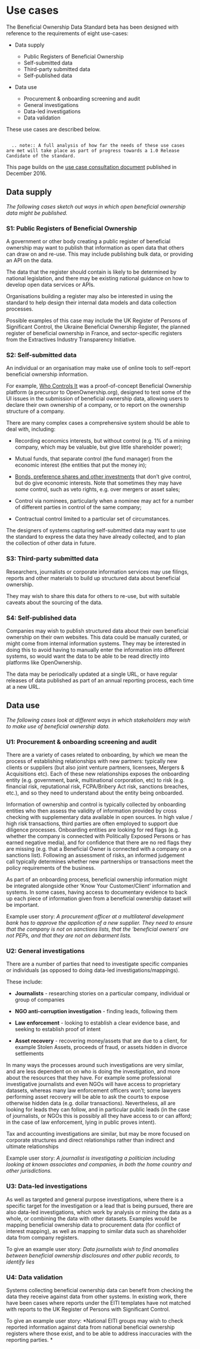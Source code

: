 Use cases
=========

The Beneficial Ownership Data Standard beta has been designed with reference to the requirements of eight use-cases:

* Data supply
  * Public Registers of Beneficial Ownership
  * Self-submitted data
  * Third-party submitted data
  * Self-published data

* Data use
  * Procurement & onboarding screening and audit
  * General investigations
  * Data-led investigations
  * Data validation

These use cases are described below. 

```eval_rst

  .. note:: A full analysis of how far the needs of these use cases are met will take place as part of progress towards a 1.0 Release Candidate of the standard. 
```

This page builds on the [use case consultation document](https://docs.google.com/document/d/1s1qqFAK3cDjTGAlCaQvPOb8KzKkssn9xu2HzWeY6amE/edit#) published in December 2016.

## Data supply

*The following cases sketch out ways in which open beneficial ownership data might be published.*

### S1: Public Registers of Beneficial Ownership

A government or other body creating a public register of beneficial ownership may want to publish that information as open data that others can draw on and re-use. This may include publishing bulk data, or providing an API on the data. 

The data that the register should contain is likely to be determined by national legislation, and there may be existing national guidance on how to develop open data services or APIs. 

Organisations building a register may also be interested in using the standard to help design their internal data models and data collection processes.

Possible examples of this case may include the UK Register of Persons of Significant Control, the Ukraine Beneficial Ownership Register, the planned register of beneficial ownership in France, and sector-specific registers from the Extractives Industry Transparency Initiative. 


### S2: Self-submitted data

An individual or an organisation may make use of online tools to self-report beneficial ownership information. 

For example, [Who Controls It](http://alpha.whocontrolsit.com/) was a proof-of-concept  Beneficial Ownership platform (a precursor to OpenOwnership.org), designed to test some of the UI issues in the submission of beneficial ownership data, allowing users to declare their own ownership of a company, or to report on the ownership structure of a company. 

There are many complex cases a comprehensive system should be able to deal with, including:

* Recording economics interests, but without control (e.g. 1% of a mining company, which may be valuable, but give little shareholder power);

* Mutual funds, that separate control (the fund manager) from the economic interest (the entities that put the money in);

* [Bonds, preference shares and other investments](http://www.investopedia.com/terms/p/preference-shares.asp) that don’t give control, but do give economic interests. Note that sometimes they may have *some* control, such as veto rights, e.g. over mergers or asset sales;

* Control via nominees, particularly when a nominee may act for a number of different parties in control of the same company;

* Contractual control limited to a particular set of circumstances.

The designers of systems capturing self-submitted data may want to use the standard to express the data they have already collected, and to plan the collection of other data in future.

### S3: Third-party submitted data

Researchers, journalists or corporate information services may use filings, reports and other materials to build up structured data about beneficial ownership. 

They may wish to share this data for others to re-use, but with suitable caveats about the sourcing of the data.

### S4: Self-published data

Companies may wish to publish structured data about their own beneficial ownership on their own websites. This data could be manually curated, or might come from internal information systems. They may be interested in doing this to avoid having to manually enter the information into different systems, so would want the data to be able to be read directly into platforms like OpenOwnership. 

The data may be periodically updated at a single URL, or have regular releases of data published as part of an annual reporting process, each time at a new URL. 

## Data use

*The following cases look at different ways in which stakeholders may wish to make use of beneficial ownership data.*

### U1: Procurement & onboarding screening and audit

There are a variety of cases related to onboarding, by which we mean the process of establishing relationships with new partners: typically new clients or suppliers (but also joint venture partners, licensees, Mergers & Acquisitions etc). Each of these new relationships exposes the onboarding entity (e.g. government, bank, multinational corporation, etc) to risk (e.g. financial risk, reputational risk, FCPA/Bribery Act risk, sanctions breaches, etc.), and so they need to understand about the entity being onboarded.

Information of ownership and control is typically collected by onboarding entities who then assess the validity of information provided by cross checking with supplementary data available in open sources. In high value / high risk transactions, third parties are often employed to support due diligence processes.  Onboarding entities are looking for red flags (e.g. whether the company is connected with Politically Exposed Persons or has earned negative media), and for confidence that there are no red flags they are missing (e.g. that a Beneficial Owner is connected with a company on a sanctions list). Following an assessment of risks, an informed judgement call typically determines whether new partnerships or transactions meet the policy requirements of the business. 

As part of an onboarding process, beneficial ownership information might be integrated alongside other ‘Know Your Customer/Client’ information and systems. In some cases, having access to documentary evidence to back up each piece of information given from a beneficial ownership dataset will be important. 

Example user story: *A procurement officer at a multilateral development bank has to approve the application of a new supplier. They need to ensure that the company is not on sanctions lists, that the ‘beneficial owners’ are not PEPs, and that they are not on debarment lists.*

### U2: General investigations

There are a number of parties that need to investigate specific companies or individuals (as opposed to doing data-led investigations/mappings). 

These include:

* **Journalists** - researching stories on a particular company, individual or group of companies

* **NGO anti-corruption investigation** - finding leads, following them

* **Law enforcement** - looking to establish a clear evidence base, and seeking to establish proof of intent

* **Asset recovery** - recovering money/assets that are due to a client, for example Stolen Assets, proceeds of fraud, or assets hidden in divorce settlements

In many ways the processes around such investigations are very similar, and are less dependent on on who is doing the investigation, and more about the resources that they have. For example some professional investigative journalists and even NGOs will have access to proprietary datasets, whereas many law enforcement officers won’t; some lawyers performing asset recovery will be able to ask the courts to expose otherwise hidden data (e.g. dollar transactions). Nevertheless, all are looking for leads they can follow, and in particular public leads (in the case of journalists, or NGOs this is possibly all they have access to or can afford; in the case of law enforcement, lying in public proves intent).

Tax and accounting investigations are similar, but may be more focused on corporate structures and direct relationships rather than indirect  and ultimate relationships

Example user story: *A journalist is investigating a politician including looking at known associates and companies, in both the home country and other jurisdictions.*

### U3: Data-led investigations

As well as targeted and general purpose investigations, where there is a specific target for the investigation or a lead that is being pursued, there are also data-led investigations, which work by analysis or mining the data as a whole, or combining the data with other datasets. Examples would be mapping beneficial ownership data to procurement data (for conflict of interest mapping), as well as mapping to similar data such as shareholder data from company registers.

To give an example user story: *Data journalists wish to find anomalies between beneficial ownership disclosures and other public records, to identify lies*

### U4: Data validation

Systems collecting beneficial ownership data can benefit from checking the data they receive against data from other systems. In existing work, there have been cases where reports under the EITI templates have not matched with reports to the UK Register of Persons with Significant Control. 

To give an example user story: *National EITI groups may wish to check reported information against data from national beneficial ownership registers where those exist, and to be able to address inaccuracies with the reporting parties. *